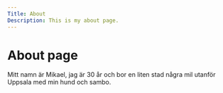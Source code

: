 ```yaml
---
Title: About
Description: This is my about page.
---
```


About page
==========================


Mitt namn är Mikael, jag är 30 år och bor en liten stad några mil utanför Uppsala med min hund och sambo.



